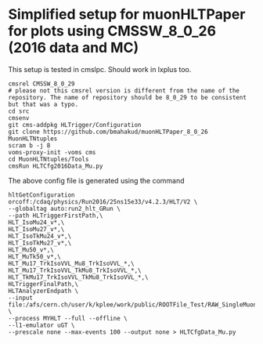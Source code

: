 # Simplified setup for muonHLTPaper for plots using CMSSW_8_0_26 (2016 data and MC)
This setup is tested in cmslpc. Should work in lxplus too. 

```
cmsrel CMSSW_8_0_29 
# please not this cmsrel version is different from the name of the repository. The name of repository should be 8_0_29 to be consistent but that was a typo. 
cd src
cmsenv
git cms-addpkg HLTrigger/Configuration
git clone https://github.com/bmahakud/muonHLTPaper_8_0_26 MuonHLTNtuples
scram b -j 8
voms-proxy-init -voms cms
cd MuonHLTNtuples/Tools
cmsRun HLTCfg2016Data_Mu.py
```
The above config file is generated using the command 

```
hltGetConfiguration orcoff:/cdaq/physics/Run2016/25ns15e33/v4.2.3/HLT/V2 \
--globaltag auto:run2_hlt_GRun \
--path HLTriggerFirstPath,\
HLT_IsoMu24_v*,\
HLT_IsoMu27_v*,\
HLT_IsoTkMu24_v*,\
HLT_IsoTkMu27_v*,\
HLT_Mu50_v*,\
HLT_MuTk50_v*,\
HLT_Mu17_TrkIsoVVL_Mu8_TrkIsoVVL_*,\
HLT_Mu17_TrkIsoVVL_TkMu8_TrkIsoVVL_*,\
HLT_TkMu17_TrkIsoVVL_TkMu8_TrkIsoVVL_*,\
HLTriggerFinalPath,\
HLTAnalyzerEndpath \
--input file:/afs/cern.ch/user/k/kplee/work/public/ROOTFile_Test/RAW_SingleMuon_Run2016H_Run284044.root \
--process MYHLT --full --offline \
--l1-emulator uGT \
--prescale none --max-events 100 --output none > HLTCfgData_Mu.py
```
